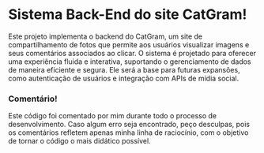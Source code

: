 # Sistema Back-End do site CatGram!

Este projeto implementa o backend do CatGram, um site de compartilhamento de fotos que permite aos usuários visualizar imagens e seus comentários associados ao clicar. O sistema é projetado para oferecer uma experiência fluida e interativa, suportando o gerenciamento de dados de maneira eficiente e segura. Ele será a base para futuras expansões, como autenticação de usuários e integração com APIs de mídia social.

### Comentário!

Este código foi comentado por mim durante todo o processo de desenvolvimento. Caso algum erro seja encontrado, peço desculpas, pois os comentários refletem apenas minha linha de raciocínio, com o objetivo de tornar o código o mais didático possível.
